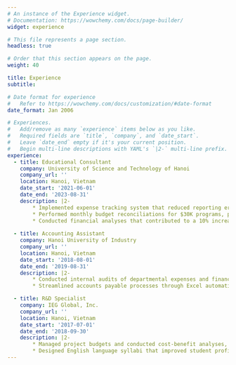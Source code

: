 ```yaml
---
# An instance of the Experience widget.
# Documentation: https://wowchemy.com/docs/page-builder/
widget: experience

# This file represents a page section.
headless: true

# Order that this section appears on the page.
weight: 40

title: Experience
subtitle:

# Date format for experience
#   Refer to https://wowchemy.com/docs/customization/#date-format
date_format: Jan 2006

# Experiences.
#   Add/remove as many `experience` items below as you like.
#   Required fields are `title`, `company`, and `date_start`.
#   Leave `date_end` empty if it's your current position.
#   Begin multi-line descriptions with YAML's `|2-` multi-line prefix.
experience:
  - title: Educational Consultant
    company: University of Science and Technology of Hanoi
    company_url: ''
    location: Hanoi, Vietnam
    date_start: '2021-06-01'
    date_end: '2023-08-31'
    description: |2-
        * Implemented expense tracking system that reduced reporting errors by 40% and monthly closing time by 3 days
        * Performed monthly budget reconciliations for $30K programs, preparing variance analysis reports
        * Conducted financial analyses that contributed to a 10% increase in student enrollment
        
  - title: Accounting Assistant
    company: Hanoi University of Industry
    company_url: ''
    location: Hanoi, Vietnam
    date_start: '2018-08-01'
    date_end: '2019-08-31'
    description: |2-
        * Conducted internal audits of departmental expenses and financial records
        * Streamlined accounts payable processes through Excel automation, reducing processing time by 30%

  - title: R&D Specialist
    company: IEG Global, Inc.
    company_url: ''
    location: Hanoi, Vietnam
    date_start: '2017-07-01'
    date_end: '2018-09-30'
    description: |2-
        * Managed project budgets and conducted cost-benefit analyses, reducing unnecessary expenditures by 20%
        * Designed English language syllabi that improved student proficiency from pre-A1 to A2 level in one month
---
```

